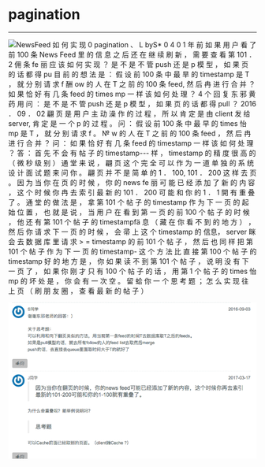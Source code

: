 # pagination



---

![NewsFeed 如 何 实 现 0 pagination 、 L byS* 0 4 0 1 年 前 如 果 用 户 看 了 前 100 条 News Feed 里 的 信 息 之 后 还 在 继 续 刷 新 ， 需 要 查 看 第 101 ． 2 佣 条 fe 丽 应 该 如 何 实 现 ？ 是 不 是 不 管 push 还 是 p 模 型 ， 如 果 页 的 话 都 得 pu 目 前 的 想 法 是 ： 假 设 前 100 条 中 最 旱 的 timestamp 是 T ， 就 分 别 请 求 f 酬 ow 的 人 在 T 之 前 的 100 条 feed, 然 后 冉 进 行 合 并 ？ 如 果 恰 好 有 几 条 feed 的 times mp 一 样 该 如 何 处 理 ？ 4 个 回 复 东 邪 黄 药 用 问 ： 是 不 是 不 管 push 还 是 p 模 型 ， 如 果 页 的 话 都 得 pull ？ 2016 ． 09 ． 02 翩 页 是 用 户 主 动 澡 作 的 过 程 ， 所 以 肯 定 是 由 client 发 给 server, 肯 定 是 一 个 p 的 过 程 。 问 ： 假 设 前 100 条 中 最 早 的 times 怡 mp 是 T ， 就 分 别 请 求 f 。 № w 的 人 在 T 之 前 的 100 条 feed ， 然 后 冉 进 行 合 并 ？ 问 ： 如 果 恰 好 有 几 条 feed 的 timestamp 一 样 该 如 何 处 理 ？ 答 ： 首 先 不 会 有 帖 子 的 timestamp--- 样 ， timestamp 的 精 度 很 高 的 （ 微 秒 级 别 ） 通 堂 来 说 ， 翩 页 这 个 完 全 可 以 作 为 一 道 单 独 的 系 统 设 计 面 试 题 来 问 你 。 翩 页 并 不 是 简 单 的 1 ． 100, 101 ． 200 这 样 去 页 。 因 为 当 你 在 页 的 时 候 ， 你 的 news fe 丽 可 能 已 经 添 加 了 新 的 内 容 ， 这 个 时 候 你 冉 去 索 引 最 新 的 101 ． 200 可 能 和 你 的 1 ． 1 開 有 重 叠 了 。 通 堂 的 做 法 是 ， 拿 第 101 个 帖 子 的 timestamp 作 为 下 一 页 的 起 始 位 置 ， 也 就 是 说 ， 当 用 户 在 看 到 第 一 页 的 前 100 个 帖 子 的 时 候 ， 他 还 有 第 101 个 帖 子 的 timestampfä 息 （ 藏 在 你 看 不 到 的 地 方 ） ， 然 后 你 请 求 下 一 页 的 时 候 ， 会 帚 上 这 个 timestamp 的 信息， server 眯 会 去 数 据 库 里 请 求 > = timestamp 的 前 101 个 帖 子 ， 然 后 也 同 样 把 第 101 个 帖 子 作 为 下 一 页 的 timestamp- 这 个 方 法 比 直 接 第 100 个 帖 子 的 timestamp 好 的 地 方 是 ， 你 如 果 读 不 到 第 101 个 帖 子 ， 说 明 没 有 下 一 页 了 ， 如 果 你 刚 才 只 有 100 个 帖 子 的 话 ， 用 第 1 个 帖 子 的 times 怡 mp 的 坏 处 是 ， 你 会 有 一 次 空 。 留 蛤 你 一 个 思 考 题 ； 怎 么 实 现 往 上 页 （ 刷 朋 友 圈 ， 查 看 最 新 的 帖 子 ） ](../../media/Twitter-^M-Insgram-Twitter---News-Feed-pagination-image1.png)



![S 同 学 2016 ． 09 ． 03 谢 谢 东 邪 老 师 的 回 答 ： ） 关 于 思 考 题 ： 可 以 利 用 和 向 下 页 类 似 的 方 法 ， 用 当 前 第 一 条 feed 的 时 间 T 去 数 据 库 取 T 之 后 的 f ds 。 如 果 是 p 模 型 的 话 ， 去 所 有 f 酬 ow 的 人 的 fe 丽 list 去 取然 后 merge push 的 话 ， 去 直 接 去 q ue 里 面 取 时 间 大 于 T 的 好 了 J 同 学 2017 ． 03 ． 17 因 为 当 你 在 翻 页 的 时 候 ， 你 的 newsfeed 可 能 已 经 添 加 了 新 的 内 容 ， 这 个 时 候 你 再 去 索 引 最 新 的 101 ． 200 可 能 和 你 的 1 ． 100 就 有 重 叠 了 。 为 什 么 会 重 叠 呢 ？ 能 举 例 说 明 吗 ？ 思 考 题 可 以 Cache 前 面 已 经 取 到 的 页 面 。 (clientXCache ？ ） ](../../media/Twitter-^M-Insgram-Twitter---News-Feed-pagination-image2.png)





